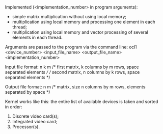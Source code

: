 Implemented (<implementation_number> in program arguments):
- simple matrix multiplication without using local memory;
- multiplication using local memory and processing one element in each thread;
- multiplication using local memory and vector processing of several elements in each thread.

Arguments are passed to the program via the command line:
ocl1 <device_number> <input_file_name> <output_file_name> <implementation_number>

Input file format: n k m
/* first matrix, k columns by m rows, space separated elements */
/* second matrix, n columns by k rows, space separated elements */

Output file format: n m
/* matrix, size n columns by m rows, elements separated by space */

Kernel works like this:
the entire list of available devices is taken and sorted in order:
1. Discrete video card(s);
2. Integrated video card;
3. Processor(s).
